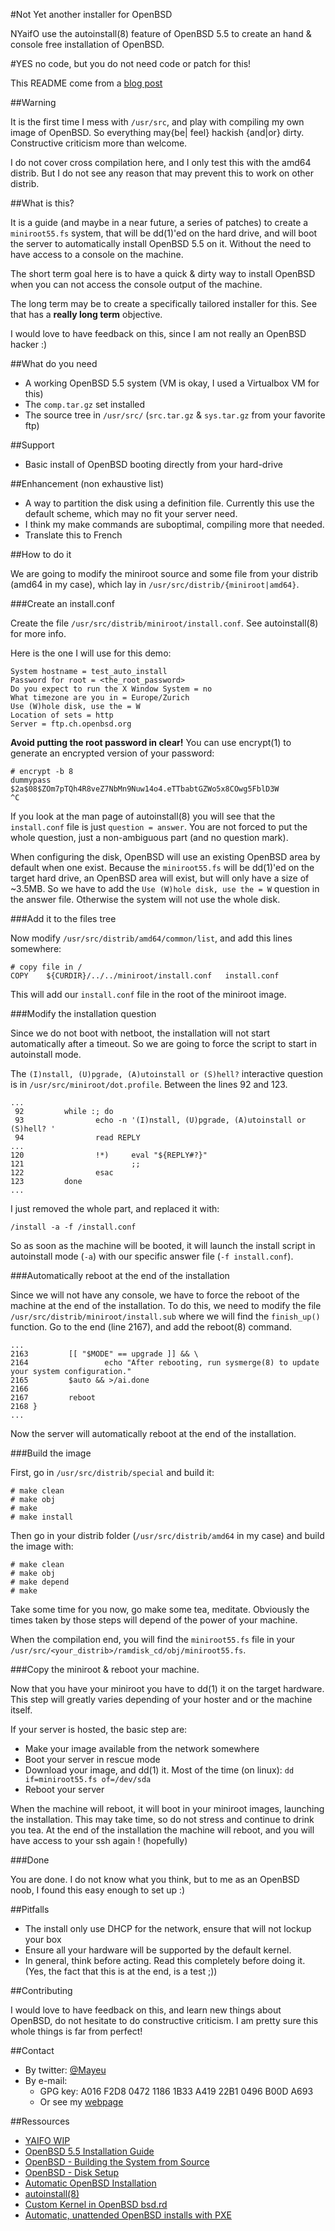 #Not Yet another installer for OpenBSD

NYaifO use the autoinstall(8) feature of OpenBSD 5.5 to create an hand &
console free installation of OpenBSD.

#YES no code, but you do not need code or patch for this!

This README come from a [blog
post](http://6x9.fr/posts/openbsd-install-hand-and-console-free)

##Warning

It is the first time I mess with `/usr/src`, and play with compiling my own
image of OpenBSD. So everything may{be| feel} hackish {and|or} dirty.
Constructive criticism more than welcome.

I do not cover cross compilation here, and I only test this with the amd64
distrib. But I do not see any reason that may prevent this to work on other
distrib.

##What is this?

It is a guide (and maybe in a near future, a series of patches) to create a
`miniroot55.fs` system, that will be dd(1)'ed on the hard drive, and will boot
the server to automatically install OpenBSD 5.5 on it. Without the need to have
access to a console on the machine.

The short term goal here is to have a quick & dirty way to install OpenBSD when
you can not access the console output of the machine.

The long term may be to create a specifically tailored installer for this. See
that has a **really long term** objective.

I would love to have feedback on this, since I am not really an OpenBSD hacker
:)

##What do you need

  * A working OpenBSD 5.5 system (VM is okay, I used a Virtualbox VM for this)
  * The `comp.tar.gz` set installed
  * The source tree in `/usr/src/` (`src.tar.gz` & `sys.tar.gz` from your
    favorite ftp)

##Support

  * Basic install of OpenBSD booting directly from your hard-drive

##Enhancement (non exhaustive list)

  * A way to partition the disk using a definition file. Currently this use the
    default scheme, which may no fit your server need.
  * I think my make commands are suboptimal, compiling more that needed.
  * Translate this to French

##How to do it

We are going to modify the miniroot source and some file from your distrib
(amd64 in my case), which lay in `/usr/src/distrib/{miniroot|amd64}`.

###Create an install.conf

Create the file `/usr/src/distrib/miniroot/install.conf`. See autoinstall(8)
for more info.

Here is the one I will use for this demo:

```
System hostname = test_auto_install
Password for root = <the_root_password>
Do you expect to run the X Window System = no
What timezone are you in = Europe/Zurich
Use (W)hole disk, use the = W
Location of sets = http
Server = ftp.ch.openbsd.org
```

**Avoid putting the root password in clear!** You can use encrypt(1) to generate
an encrypted version of your password:

```
# encrypt -b 8
dummypass
$2a$08$ZOm7pTQh4R8veZ7NbMn9Nuw14o4.eTTbabtGZWo5x8COwg5FblD3W
^C
```

If you look at the man page of autoinstall(8) you will see that the
`install.conf` file is just `question = answer`. You are not forced to put the
whole question, just a non-ambiguous part (and no question mark).

When configuring the disk, OpenBSD will use an existing OpenBSD area by default
when one exist. Because the `miniroot55.fs` will be dd(1)'ed on the target hard
drive, an OpenBSD area will exist, but will only have a size of ~3.5MB. So we
have to add the `Use (W)hole disk, use the = W` question in the answer file.
Otherwise the system will not use the whole disk.

###Add it to the files tree

Now modify `/usr/src/distrib/amd64/common/list`, and add this lines somewhere:

```
# copy file in /
COPY    ${CURDIR}/../../miniroot/install.conf   install.conf
```

This will add our `install.conf` file in the root of the miniroot image.

###Modify the installation question

Since we do not boot with netboot, the installation will not start
automatically after a timeout. So we are going to force the script to start in
autoinstall mode.

The `(I)nstall, (U)pgrade, (A)utoinstall or (S)hell?` interactive question is
in `/usr/src/miniroot/dot.profile`. Between the lines 92 and 123.

```
...
 92         while :; do
 93                echo -n '(I)nstall, (U)pgrade, (A)utoinstall or (S)hell? '
 94                read REPLY
...
120                !*)     eval "${REPLY#?}"
121                        ;;
122                esac
123         done
...
```

I just removed the whole part, and replaced it with:

```
/install -a -f /install.conf
```

So as soon as the machine will be booted, it will launch the install script in
autoinstall mode (`-a`) with our specific answer file (`-f install.conf`).

###Automatically reboot at the end of the installation

Since we will not have any console, we have to force the reboot of the machine
at the end of the installation. To do this, we need to modify the file
`/usr/src/distrib/miniroot/install.sub` where we will find the `finish_up()`
function. Go to the end (line 2167), and add the reboot(8) command.

```
...
2163         [[ "$MODE" == upgrade ]] && \
2164                 echo "After rebooting, run sysmerge(8) to update your system configuration."
2165         $auto && >/ai.done
2166
2167         reboot
2168 }
...
```

Now the server will automatically reboot at the end of the installation.

###Build the image

First, go in `/usr/src/distrib/special` and build it:

```
# make clean
# make obj
# make
# make install
```

Then go in your distrib folder (`/usr/src/distrib/amd64` in my case) and build
the image with:

```
# make clean
# make obj
# make depend
# make
```

Take some time for you now, go make some tea, meditate. Obviously the times
taken by those steps will depend of the power of your machine.

When the compilation end, you will find the `miniroot55.fs` file in your
`/usr/src/<your_distrib>/ramdisk_cd/obj/miniroot55.fs`.

###Copy the miniroot & reboot your machine.

Now that you have your miniroot you have to dd(1) it on the target hardware.
This step will greatly varies depending of your hoster and or the machine
itself.

If your server is hosted, the basic step are:

  * Make your image available from the network somewhere
  * Boot your server in rescue mode
  * Download your image, and dd(1) it. Most of the time (on linux):
    `dd if=miniroot55.fs of=/dev/sda`
  * Reboot your server

When the machine will reboot, it will boot in your miniroot images, launching
the installation. This may take time, so do not stress and continue to drink
you tea. At the end of the installation the machine will reboot, and you will
have access to your ssh again ! (hopefully)

###Done

You are done. I do not know what you think, but to me as an OpenBSD noob, I
found this easy enough to set up :)

##Pitfalls

  * The install only use DHCP for the network, ensure that will not lockup your
    box
  * Ensure all your hardware will be supported by the default kernel.
  * In general, think before acting. Read this completely before doing it.
    (Yes, the fact that this is at the end, is a test ;))

##Contributing

I would love to have feedback on this, and learn new things about OpenBSD, do
not hesitate to do constructive criticism. I am pretty sure this whole things
is far from perfect!

##Contact

  * By twitter: [@Mayeu](https://twitter.com/Mayeu)
  * By e-mail:
    * GPG key: A016 F2D8 0472 1186 1B33 A419 22B1 0496 B00D A693
    * Or see my [webpage](http://6x9.fr/contact)

##Ressources

  * [YAIFO WIP](http://comments.gmane.org/gmane.os.openbsd.misc/210533)
  * [OpenBSD 5.5 Installation Guide](http://www.openbsd.org/faq/faq4.html)
  * [OpenBSD - Building the System from Source](http://www.openbsd.org/faq/faq5.html)
  * [OpenBSD - Disk Setup](http://www.openbsd.org/faq/faq14.html)
  * [Automatic OpenBSD Installation](http://people.cs.uchicago.edu/~brendan/howtos/openbsd_install/)
  * [autoinstall(8)](http://www.openbsd.org/cgi-bin/man.cgi?query=autoinstall&sektion=8)
  * [Custom Kernel in OpenBSD bsd.rd](https://arnor.org/OpenBSD/custombsdrd.html)
  * [Automatic, unattended OpenBSD installs with PXE](http://www.bsdnow.tv/tutorials/autoinstall)
